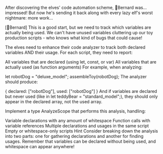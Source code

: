 After discovering the elves' code automation scheme, 🎩Bernard was... impressed! But now he's sending it back along with every lazy elf's worst nightmare: more work...

[🎩Bernard] This is a good start, but we need to track which variables are actually being used. We can't have unused variables cluttering up our toy production scripts - who knows what kind of bugs that could cause!

The elves need to enhance their code analyzer to track both declared variables AND their usage. For each script, they need to report:

All variables that are declared (using let, const, or var)
All variables that are actually used (as function arguments)
For example, when analyzing:

let robotDog = "deluxe_model";
assembleToy(robotDog);
The analyzer should produce:

{
declared: ["robotDog"],
used: ["robotDog"]
}
And if variables are declared but never used (like in let teddyBear = "standard_model";), they should only appear in the declared array, not the used array.

Implement a type AnalyzeScope that performs this analysis, handling:

Variable declarations with any amount of whitespace
Function calls with variable references
Multiple declarations and usages in the same script
Empty or whitespace-only scripts
Hint
Consider breaking down the analysis into two parts: one for gathering declarations and another for finding usages. Remember that variables can be declared without being used, and whitespace can appear anywhere!
